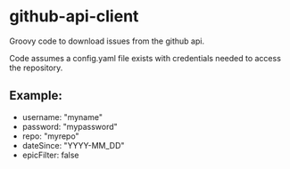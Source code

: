 # github-api-client

Groovy code to download issues from the github api.

Code assumes a config.yaml file exists with credentials needed to access the repository.

## Example:
 - username: "myname"
 - password: "mypassword"
 - repo: "myrepo"
 - dateSince: "YYYY-MM_DD"
 - epicFilter: false
  